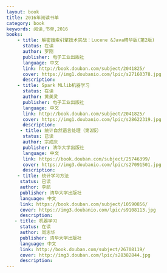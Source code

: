 ```yaml
---
layout: book
title: 2016年阅读书单
category: book
keywords: 阅读,书单,2016
books:
    - title: 解密搜索引擎技术实战：Lucene &Java精华版(第2版)
      status: 在读
      author: 罗刚
      publisher: 电子工业出版社
      language: 中文
      link: http://book.douban.com/subject/2041825/
      cover: https://img1.doubanio.com/lpic/s27160378.jpg
      description:
	- title: Spark MLlib机器学习
      status: 在读
      author: 黄美灵
      publisher: 电子工业出版社
      language: 中文
      link: http://book.douban.com/subject/2041825/
      cover: https://img1.doubanio.com/lpic/s28622319.jpg
      description:
     - title: 统计自然语言处理（第2版）
      status: 已读
      author: 宗成庆
      publisher: 清华大学出版社
      language: 中文
      link: https://book.douban.com/subject/25746399/      
      cover: https://img3.doubanio.com/lpic/s27091501.jpg
      description:
	- title: 统计学习方法
     status: 已读
     author: 李航
     publisher: 清华大学出版社
     language: 中文
     link: https://book.douban.com/subject/10590856/
     cover: https://img3.doubanio.com/lpic/s9108113.jpg
     description:
   - title: 机器学习
     status: 在读
     author: 周志华
     publisher: 清华大学出版社
     language: 中文
     link: http://book.douban.com/subject/26708119/          
     cover: http://img3.douban.com/lpic/s28382844.jpg
     description:
---
```

